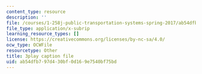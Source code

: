 ```yaml
---
content_type: resource
description: ''
file: /courses/1-258j-public-transportation-systems-spring-2017/ab54dfb797d430bf0d169e7540bf75bd_I2K5WnG_TLs.srt
file_type: application/x-subrip
learning_resource_types: []
license: https://creativecommons.org/licenses/by-nc-sa/4.0/
ocw_type: OCWFile
resourcetype: Other
title: 3play caption file
uid: ab54dfb7-97d4-30bf-0d16-9e7540bf75bd
---
```

